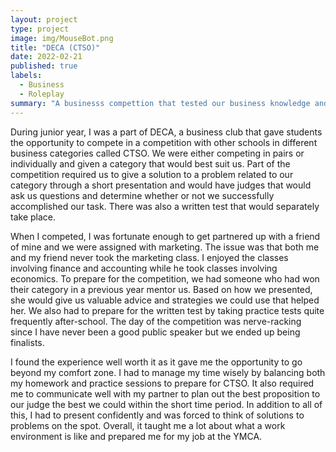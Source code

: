 ```yaml
---
layout: project
type: project
image: img/MouseBot.png
title: "DECA (CTSO)"
date: 2022-02-21
published: true
labels:
  - Business
  - Roleplay
summary: "A businesss compettion that tested our business knowledge and skills through role-plays and presentations."
---
```


During junior year, I was a part of DECA, a business club that gave students the opportunity to compete in a competition with other schools in different business categories called CTSO. We were either competing in pairs or individually and given a category that would best suit us. Part of the competition required us to give a solution to a problem related to our category through a short presentation and would have judges that would ask us questions and determine whether or not we successfully accomplished our task. There was also a written test that would separately take place. 

When I competed, I was fortunate enough to get partnered up with a friend of mine and we were assigned with marketing. The issue was that both me and my friend never took the marketing class. I enjoyed the classes involving finance and accounting while he took classes involving economics. To prepare for the competition, we had someone who had won their category in a previous year mentor us. Based on how we presented, she would give us valuable advice and strategies we could use that helped her. We also had to prepare for the written test by taking practice tests quite frequently after-school. The day of the competition was nerve-racking since I have never been a good public speaker but we ended up being finalists.

I found the experience well worth it as it gave me the opportunity to go beyond my comfort zone. I had to manage my time wisely by balancing both my homework and practice sessions to prepare for CTSO. It also required me to communicate well with my partner to plan out the best proposition to our judge the best we could within the short time period. In addition to all of this, I had to present confidently and was forced to think of solutions to problems on the spot. Overall, it taught me a lot about what a work environment is like and prepared me for my job at the YMCA. 



